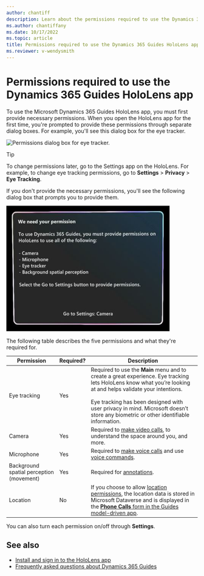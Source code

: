 ```yaml
---
author: chantiff
description: Learn about the permissions required to use the Dynamics 365 Guides HoloLens app
ms.author: chantiffany
ms.date: 10/17/2022
ms.topic: article
title: Permissions required to use the Dynamics 365 Guides HoloLens app
ms.reviewer: v-wendysmith
---
```


# Permissions required to use the Dynamics 365 Guides HoloLens app

To use the Microsoft Dynamics 365 Guides HoloLens app, you must first provide necessary permissions. When you open the HoloLens app for the first time, you're prompted to provide these permissions through separate dialog boxes. For example, you'll see this dialog box for the eye tracker.

![Permissions dialog box for eye tracker.](media/hololens-permissions-eye-tracker.PNG "Permissions dialog box for eye tracker")

> [!TIP]
> To change permissions later, go to the Settings app on the HoloLens. For example, to change eye tracking permissions, go to **Settings** > **Privacy** > **Eye Tracking**.

If you don't provide the necessary permissions, you'll see the following dialog box that prompts you to provide them.

![Guides permissions dialog box.](media/hololens-permissions.JPG "Guides permissions dialog box")

The following table describes the five permissions and what they're required for.  

|Permission|Required?|Description|
|----------------------|--------|---------------------------------------------------------|
|Eye tracking|Yes|Required to use the **Main** menu and to create a great experience. Eye tracking lets HoloLens know what you’re looking at and helps validate your intentions.<br><br>Eye tracking has been designed with user privacy in mind. Microsoft doesn’t store any biometric or other identifiable information.| 
|Camera|Yes|Required to [make video calls](calling-start-call.md), to understand the space around you, and more.| 
|Microphone|Yes|Required to [make voice calls](calling-start-call.md) and use [voice commands](voice-commands.md).|  
|Background spatial perception (movement)|Yes|Required for [annotations](calling-annotations.md).|
|Location|No|If you choose to allow [location permissions](/windows/uwp/packaging/app-capability-declarations), the location data is stored in Microsoft Dataverse and is displayed in the [**Phone Calls** form  in the Guides model-driven app](call-logging.md).|

You can also turn each permission on/off through **Settings**. 

## See also

- [Install and sign in to the HoloLens app](hololens-app-install-sign-in.md)
- [Frequently asked questions about Dynamics 365 Guides](faq.md)
